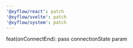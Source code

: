 ```yaml
---
'@xyflow/react': patch
'@xyflow/svelte': patch
'@xyflow/system': patch
---
```


feat(onConnectEnd): pass connectionState param
